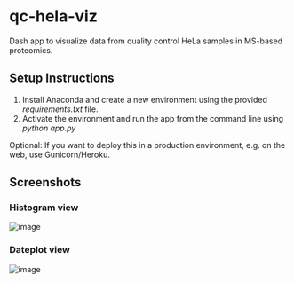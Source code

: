 # qc-hela-viz
 Dash app to visualize data from quality control HeLa samples in MS-based proteomics.
 
## Setup Instructions
1. Install Anaconda and create a new environment using the provided _requirements.txt_ file.
2. Activate the environment and run the app from the command line using _python app.py_

Optional: 
If you want to deploy this in a production environment, e.g. on the web, use Gunicorn/Heroku. 
 
## Screenshots
### Histogram view

![image](https://user-images.githubusercontent.com/71029831/121012880-76fa3e80-c798-11eb-9f16-c1d73f6f2afc.png)

### Dateplot view

![image](https://user-images.githubusercontent.com/71029831/121012959-9002ef80-c798-11eb-83d6-bfab1154c3e8.png)

